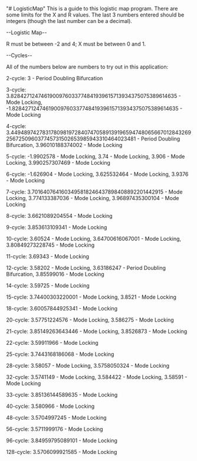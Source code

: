"# LogisticMap" 
This is a guide to this logistic map program.
There are some limits for the X and R values.  The last 3 numbers entered should be integers (though the last number can be a decimal).

--Logistic Map--

R must be between -2 and 4;
X must be between 0 and 1.

--Cycles--

All of the numbers below are numbers to try out in this application:

2-cycle:
3 - Period Doubling Bifurcation

3-cycle:
 3.8284271247461900976033774841939615713934375075389614635 - Mode Locking,
-1.8284271247461900976033774841939615713934375075389614635 - Mode Locking

4-cycle:
3.44948974278317809819728407470589139196594748065667012843269256725096037745731502653985943310464023481 - Period Doubling Bifurcation,
3.96010188374002 - Mode Locking

5-cycle:
-1.9902578 - Mode Locking,
 3.74 - Mode Locking,
 3.906 - Mode Locking,
 3.990257307469 - Mode Locking

6-cycle:
-1.626904 - Mode Locking,
 3.625532464 - Mode Locking,
 3.9376 - Mode Locking

7-cycle:
3.7016407641603495818246437898408892201442915 - Mode Locking,
3.774133387036 - Mode Locking,
3.96897435300104 - Mode Locking

8-cycle:
3.6621089204554 - Mode Locking

9-cycle:
3.853613109341 - Mode Locking

10-cycle:
3.60524 - Mode Locking,
3.64700616067001 - Mode Locking,
3.80849273228745 - Mode Locking

11-cycle:
3.69343 - Mode Locking

12-cycle:
3.58202 - Mode Locking,
3.63186247 - Period Doubling Bifurcation,
3.85599016 - Mode Locking

14-cycle:
3.59725 - Mode Locking

15-cycle:
3.74400303220001 - Mode Locking,
3.8521 - Mode Locking

18-cycle:
3.60057844925341 - Mode Locking

20-cycle:
3.57751224576 - Mode Locking,
3.586275 - Mode Locking

21-cycle:
3.85149263643446 - Mode Locking,
3.8526873 - Mode Locking

22-cycle:
3.59911966 - Mode Locking

25-cycle:
3.7443168186068 - Mode Locking

28-cycle:
3.58057 - Mode Locking,
3.5758050324 - Mode Locking

32-cycle:
3.5741149 - Mode Locking,
3.584422 - Mode Locking,
3.58591 - Mode Locking

33-cycle:
3.85136144589635 - Mode Locking

40-cycle:
3.580966 - Mode Locking

48-cycle:
3.5704997245 - Mode Locking

56-cycle:
3.5711999176 - Mode Locking

96-cycle:
3.84959795089101 - Mode Locking

128-cycle:
3.5706099921585 - Mode Locking
